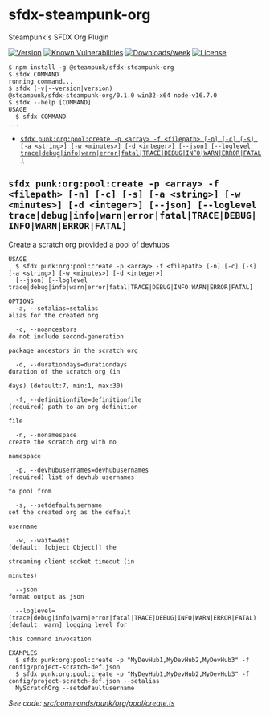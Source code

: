 sfdx-steampunk-org
===================

Steampunk&#39;s SFDX Org Plugin

[![Version](https://img.shields.io/npm/v/@steampunk/sfdx-steampunk-org.svg)](https://www.npmjs.com/package/@steampunk/sfdx-steampunk-org)
[![Known Vulnerabilities](https://snyk.io/test/github/steampunkfoundry/sfdx-steampunk-org/badge.svg)](https://snyk.io/test/github/steampunkfoundry/sfdx-steampunk-org)
[![Downloads/week](https://img.shields.io/npm/dw/@steampunk/sfdx-steampunk-org.svg)](https://www.npmjs.com/package/@steampunk/sfdx-steampunk-org)
[![License](https://img.shields.io/npm/l/@steampunk/sfdx-steampunk-org.svg)](https://www.npmjs.com/package/@steampunk/sfdx-steampunk-org)

<!-- toc -->

<!-- tocstop -->

<!-- tocstop -->
<!-- install -->
<!-- usage -->
```sh-session
$ npm install -g @steampunk/sfdx-steampunk-org
$ sfdx COMMAND
running command...
$ sfdx (-v|--version|version)
@steampunk/sfdx-steampunk-org/0.1.0 win32-x64 node-v16.7.0
$ sfdx --help [COMMAND]
USAGE
  $ sfdx COMMAND
...
```
<!-- usagestop -->

<!-- commands -->
* [`sfdx punk:org:pool:create -p <array> -f <filepath> [-n] [-c] [-s] [-a <string>] [-w <minutes>] [-d <integer>] [--json] [--loglevel trace|debug|info|warn|error|fatal|TRACE|DEBUG|INFO|WARN|ERROR|FATAL]`](#sfdx-punkorgpoolcreate--p-array--f-filepath--n--c--s--a-string--w-minutes--d-integer---json---loglevel-tracedebuginfowarnerrorfataltracedebuginfowarnerrorfatal)

## `sfdx punk:org:pool:create -p <array> -f <filepath> [-n] [-c] [-s] [-a <string>] [-w <minutes>] [-d <integer>] [--json] [--loglevel trace|debug|info|warn|error|fatal|TRACE|DEBUG|INFO|WARN|ERROR|FATAL]`

Create a scratch org provided a pool of devhubs

```
USAGE
  $ sfdx punk:org:pool:create -p <array> -f <filepath> [-n] [-c] [-s] [-a <string>] [-w <minutes>] [-d <integer>] 
  [--json] [--loglevel trace|debug|info|warn|error|fatal|TRACE|DEBUG|INFO|WARN|ERROR|FATAL]

OPTIONS
  -a, --setalias=setalias                                                           alias for the created org

  -c, --noancestors                                                                 do not include second-generation
                                                                                    package ancestors in the scratch org

  -d, --durationdays=durationdays                                                   duration of the scratch org (in
                                                                                    days) (default:7, min:1, max:30)

  -f, --definitionfile=definitionfile                                               (required) path to an org definition
                                                                                    file

  -n, --nonamespace                                                                 create the scratch org with no
                                                                                    namespace

  -p, --devhubusernames=devhubusernames                                             (required) list of devhub usernames
                                                                                    to pool from

  -s, --setdefaultusername                                                          set the created org as the default
                                                                                    username

  -w, --wait=wait                                                                   [default: [object Object]] the
                                                                                    streaming client socket timeout (in
                                                                                    minutes)

  --json                                                                            format output as json

  --loglevel=(trace|debug|info|warn|error|fatal|TRACE|DEBUG|INFO|WARN|ERROR|FATAL)  [default: warn] logging level for
                                                                                    this command invocation

EXAMPLES
  $ sfdx punk:org:pool:create -p "MyDevHub1,MyDevHub2,MyDevHub3" -f config/project-scratch-def.json
  $ sfdx punk:org:pool:create -p "MyDevHub1,MyDevHub2,MyDevHub3" -f config/project-scratch-def.json --setalias 
  MyScratchOrg --setdefaultusername
```

_See code: [src/commands/punk/org/pool/create.ts](https://github.com/SteampunkFoundry/sfdx-steampunk-org/blob/v0.1.0/src/commands/punk/org/pool/create.ts)_
<!-- commandsstop -->
